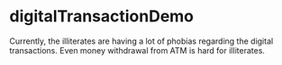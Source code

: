 # digitalTransactionDemo
Currently, the illiterates are having a lot of phobias regarding the digital transactions. Even money withdrawal from ATM is hard for illiterates. 

